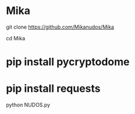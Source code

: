 # Mika

git clone https://github.com/Mikanudos/Mika

cd Mika

# pip install pycryptodome
# pip install requests

python NUDOS.py
